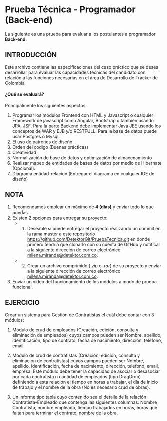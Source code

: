 # Prueba Técnica - Programador (Back-end)
La siguiente es una prueba para evaluar a los postulantes a programador **Back-end**.

## INTRODUCCIÓN

Este archivo contiene las especificaciones del caso práctico que se desea desarrollar para evaluar las capacidades técnicas del candidato con relación a las funciones necesarias en el área de Desarrollo de Tracker de Colombia

#### ¿Qué se evaluará?
Principalmente los siguientes aspectos:

1. Programar los módulos Frontend con HTML y Javascript o cualquier Framework de javascript como Angular, Bootstrap o también usando JPA, JSF. Para la parte Backend debe implementar Java JEE usando los conceptos de WAR y EJB y/o RESTFULL. Para la base de datos puede usar Postgres o Mysql.
2. El uso de  patrones de diseño.
3. Orden del código (Buenas prácticas)
4. Creatividad
5. Normalización de base de datos y optimización de almacenamiento
6. Realizar mapeo de entidades de bases de datos por medio de Hibernate (Opcional). 
7. Diagrama entidad-relacion (Entregar el diagrama en cualquier IDE de diseño)

## NOTA
1. Recomendamos emplear un máximo de **4 (días)** y enviar todo lo que puedas.
2. Existen 2 opciones para entregar su proyecto:
    * 1) Deseable si puede entregar el proyecto realizando un commit en la rama master a este repositorio https://github.com/DetektorGit/PruebaTecnica.git en donde primero tendría que clonarlo con su cuenta de GitHub y notificar a la siguiente dirección de correo electrónico  [milena.miranda@detektor.com.co](mailto:milena.miranda@detektor.com.co).
    * 2) Crear un archivo comprimido (_.zip_ o _.rar_) de su proyecto y enviar a la siguiente dirección de correo electrónico  [milena.miranda@detektor.com.co](mailto:milena.miranda@detektor.com.co).
3. Enviar un video del funcionamiento de los módulos a modo de prueba funcional.

## EJERCICIO

Crear un sistema para Gestión de Contratistas el cuál debe contar con 3 módulos:

1. Módulo de crud de empleados (Creación, edición, consulta y eliminación de empleados) cuyos campos pueden ser Nombre, apellido, identificación, tipo de contrato, fecha de nacimiento, dirección, teléfono, email

2. Módulo de crud de contratistas (Creación, edición, consulta y eliminación de contratistas) cuyos campos pueden ser Nombre, apellido, identificación, fecha de nacimiento, dirección, teléfono, email, empresa. Este módulo debe tener la capacidad de asociar o desasociar por cada contratista n cantidad de empleados (tipo DragDrop) definiendo a esta relación el tiempo en horas a trabajar, el día de inicio de trabajo y el nombre de la obra (No es necesario crud de obras).

3. Un informe tipo tabla cuyo contenido sea el detalle de la relación Contratista-Empleado que contenga las siguientes columnas: Nombre Contratista, nombre empleado, tiempo trabajados en horas, horas que faltan para terminar el contrato, nombre de la obra.





